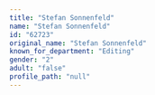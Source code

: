 ```yaml
---
title: "Stefan Sonnenfeld"
name: "Stefan Sonnenfeld"
id: "62723"
original_name: "Stefan Sonnenfeld"
known_for_department: "Editing"
gender: "2"
adult: "false"
profile_path: "null"
---
```

